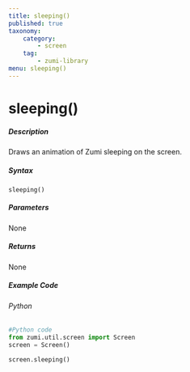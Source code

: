 ```yaml
---
title: sleeping()
published: true
taxonomy:
    category:
        - screen
    tag:
        - zumi-library
menu: sleeping()
---
```


# sleeping()

##### Description
Draws an animation of Zumi sleeping on the screen.

##### Syntax
```sleeping()```<br />

##### Parameters
None

##### Returns
None

##### Example Code
###### Python
```python
#Python code
from zumi.util.screen import Screen 
screen = Screen()

screen.sleeping()
```